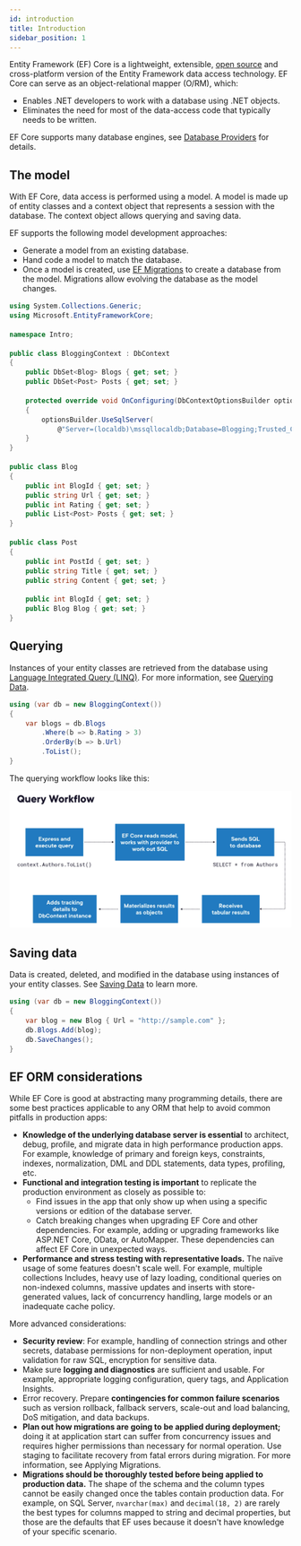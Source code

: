 ```yaml
---
id: introduction
title: Introduction
sidebar_position: 1
---
```


Entity Framework (EF) Core is a lightweight, extensible, [open source](https://github.com/dotnet/efcore) and cross-platform version of the Entity Framework data access technology. EF Core can serve as an object-relational mapper (O/RM), which:

- Enables .NET developers to work with a database using .NET objects.
- Eliminates the need for most of the data-access code that typically needs to be written.

EF Core supports many database engines, see [Database Providers](https://learn.microsoft.com/en-us/ef/core/providers/) for details.

## The model

With EF Core, data access is performed using a model. A model is made up of entity classes and a context object that represents a session with the database. The context object allows querying and saving data.

EF supports the following model development approaches:

- Generate a model from an existing database.
- Hand code a model to match the database.
- Once a model is created, use [EF Migrations](https://learn.microsoft.com/en-us/ef/core/managing-schemas/migrations/) to create a database from the model. Migrations allow evolving the database as the model changes.

```csharp
using System.Collections.Generic;
using Microsoft.EntityFrameworkCore;

namespace Intro;

public class BloggingContext : DbContext
{
    public DbSet<Blog> Blogs { get; set; }
    public DbSet<Post> Posts { get; set; }

    protected override void OnConfiguring(DbContextOptionsBuilder optionsBuilder)
    {
        optionsBuilder.UseSqlServer(
            @"Server=(localdb)\mssqllocaldb;Database=Blogging;Trusted_Connection=True");
    }
}

public class Blog
{
    public int BlogId { get; set; }
    public string Url { get; set; }
    public int Rating { get; set; }
    public List<Post> Posts { get; set; }
}

public class Post
{
    public int PostId { get; set; }
    public string Title { get; set; }
    public string Content { get; set; }

    public int BlogId { get; set; }
    public Blog Blog { get; set; }
}
```

## Querying

Instances of your entity classes are retrieved from the database using [Language Integrated Query (LINQ)](https://learn.microsoft.com/en-us/dotnet/csharp/programming-guide/concepts/linq/). For more information, see [Querying Data](https://learn.microsoft.com/en-us/ef/core/querying/).

```csharp
using (var db = new BloggingContext())
{
    var blogs = db.Blogs
        .Where(b => b.Rating > 3)
        .OrderBy(b => b.Url)
        .ToList();
}
```

The querying workflow looks like this:

![query-workflow](/img/docs/csharp/efcore/query-workflow.png)

## Saving data

Data is created, deleted, and modified in the database using instances of your entity classes. See [Saving Data](https://learn.microsoft.com/en-us/ef/core/saving/) to learn more.

```csharp
using (var db = new BloggingContext())
{
    var blog = new Blog { Url = "http://sample.com" };
    db.Blogs.Add(blog);
    db.SaveChanges();
}
```

## EF ORM considerations

While EF Core is good at abstracting many programming details, there are some best practices applicable to any ORM that help to avoid common pitfalls in production apps:

- **Knowledge of the underlying database server is essential** to architect, debug, profile, and migrate data in high performance production apps. For example, knowledge of primary and foreign keys, constraints, indexes, normalization, DML and DDL statements, data types, profiling, etc.
- **Functional and integration testing is important** to replicate the production environment as closely as possible to:
  - Find issues in the app that only show up when using a specific versions or edition of the database server.
  - Catch breaking changes when upgrading EF Core and other dependencies. For example, adding or upgrading frameworks like ASP.NET Core, OData, or AutoMapper. These dependencies can affect EF Core in unexpected ways.
- **Performance and stress testing with representative loads.** The naïve usage of some features doesn't scale well. For example, multiple collections Includes, heavy use of lazy loading, conditional queries on non-indexed columns, massive updates and inserts with store-generated values, lack of concurrency handling, large models or an inadequate cache policy.

More advanced considerations:

- **Security review**: For example, handling of connection strings and other secrets, database permissions for non-deployment operation, input validation for raw SQL, encryption for sensitive data.
- Make sure **logging and diagnostics** are sufficient and usable. For example, appropriate logging configuration, query tags, and Application Insights.
- Error recovery. Prepare **contingencies for common failure scenarios** such as version rollback, fallback servers, scale-out and load balancing, DoS mitigation, and data backups.
- **Plan out how migrations are going to be applied during deployment;** doing it at application start can suffer from concurrency issues and requires higher permissions than necessary for normal operation. Use staging to facilitate recovery from fatal errors during migration. For more information, see Applying Migrations.
- **Migrations should be thoroughly tested before being applied to production data.** The shape of the schema and the column types cannot be easily changed once the tables contain production data. For example, on SQL Server, `nvarchar(max)` and `decimal(18, 2)` are rarely the best types for columns mapped to string and decimal properties, but those are the defaults that EF uses because it doesn't have knowledge of your specific scenario.
